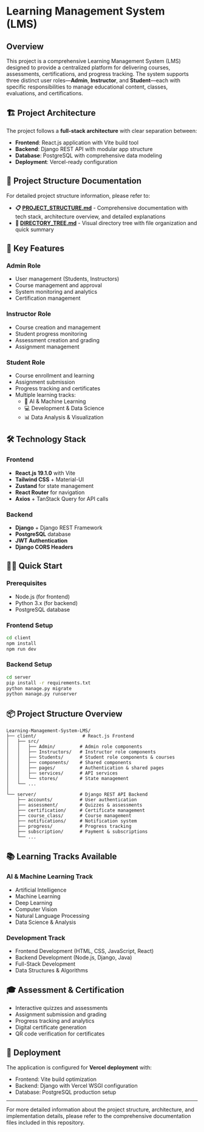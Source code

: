 # Learning Management System (LMS)

## Overview
This project is a comprehensive Learning Management System (LMS) designed to provide a centralized platform for delivering courses, assessments, certifications, and progress tracking. The system supports three distinct user roles—**Admin**, **Instructor**, and **Student**—each with specific responsibilities to manage educational content, classes, evaluations, and certifications.

## 🏗️ Project Architecture
The project follows a **full-stack architecture** with clear separation between:
- **Frontend**: React.js application with Vite build tool
- **Backend**: Django REST API with modular app structure
- **Database**: PostgreSQL with comprehensive data modeling
- **Deployment**: Vercel-ready configuration

## 📁 Project Structure Documentation

For detailed project structure information, please refer to:

- **📋 [PROJECT_STRUCTURE.md](./PROJECT_STRUCTURE.md)** - Comprehensive documentation with tech stack, architecture overview, and detailed explanations
- **🌲 [DIRECTORY_TREE.md](./DIRECTORY_TREE.md)** - Visual directory tree with file organization and quick summary

## 🚀 Key Features

### Admin Role
- User management (Students, Instructors)
- Course management and approval
- System monitoring and analytics
- Certification management

### Instructor Role
- Course creation and management
- Student progress monitoring
- Assessment creation and grading
- Assignment management

### Student Role
- Course enrollment and learning
- Assignment submission
- Progress tracking and certificates
- Multiple learning tracks:
  - 🤖 AI & Machine Learning
  - 💻 Development & Data Science
  - 📊 Data Analysis & Visualization

## 🛠️ Technology Stack

### Frontend
- **React.js 19.1.0** with Vite
- **Tailwind CSS** + Material-UI
- **Zustand** for state management
- **React Router** for navigation
- **Axios** + TanStack Query for API calls

### Backend
- **Django** + Django REST Framework
- **PostgreSQL** database
- **JWT Authentication**
- **Django CORS Headers**

## 🏃‍♂️ Quick Start

### Prerequisites
- Node.js (for frontend)
- Python 3.x (for backend)
- PostgreSQL database

### Frontend Setup
```bash
cd client
npm install
npm run dev
```

### Backend Setup
```bash
cd server
pip install -r requirements.txt
python manage.py migrate
python manage.py runserver
```

## 📦 Project Structure Overview

```
Learning-Management-System-LMS/
├── client/                 # React.js Frontend
│   ├── src/
│   │   ├── Admin/         # Admin role components
│   │   ├── Instructors/   # Instructor role components  
│   │   ├── Students/      # Student role components & courses
│   │   ├── components/    # Shared components
│   │   ├── pages/         # Authentication & shared pages
│   │   ├── services/      # API services
│   │   └── stores/        # State management
│   └── ...
│
└── server/                # Django REST API Backend
    ├── accounts/          # User authentication
    ├── assessment/        # Quizzes & assessments
    ├── certification/     # Certificate management
    ├── course_class/      # Course management
    ├── notifications/     # Notification system
    ├── progress/          # Progress tracking
    ├── subscription/      # Payment & subscriptions
    └── ...
```

## 📚 Learning Tracks Available

### AI & Machine Learning Track
- Artificial Intelligence
- Machine Learning
- Deep Learning
- Computer Vision
- Natural Language Processing
- Data Science & Analysis

### Development Track
- Frontend Development (HTML, CSS, JavaScript, React)
- Backend Development (Node.js, Django, Java)
- Full-Stack Development
- Data Structures & Algorithms

## 🎓 Assessment & Certification
- Interactive quizzes and assessments
- Assignment submission and grading
- Progress tracking and analytics
- Digital certificate generation
- QR code verification for certificates

## 🚀 Deployment
The application is configured for **Vercel deployment** with:
- Frontend: Vite build optimization
- Backend: Django with Vercel WSGI configuration
- Database: PostgreSQL production setup

---

For more detailed information about the project structure, architecture, and implementation details, please refer to the comprehensive documentation files included in this repository.
